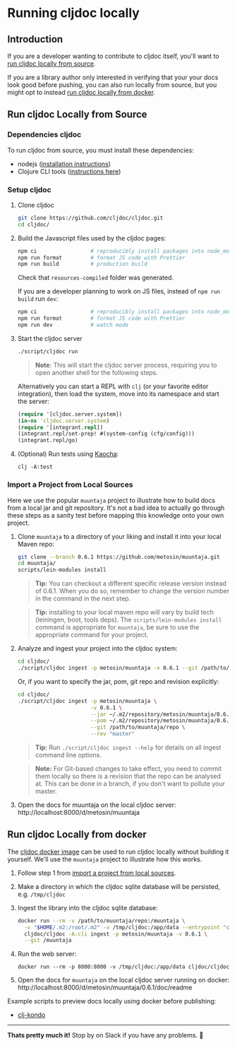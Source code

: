 # Running cljdoc locally

## Introduction
If you are a developer wanting to contribute to cljdoc itself, you'll want to
[run cljdoc locally from source](#run-cljdoc-locally-from-source).

If you are a library author only interested in verifying that your your docs
look good before pushing, you can also run locally from source, but you might opt
to instead [run cljdoc locally from docker](#run-cljdoc-locally-from-docker).

## Run cljdoc Locally from Source

### Dependencies cljdoc

To run cljdoc from source, you must install these dependencies:
 - nodejs ([installation instructions](https://nodejs.org/en/))
 - Clojure CLI tools ([instructions here](https://clojure.org/guides/getting_started))

### Setup cljdoc

1. Clone cljdoc

   ```sh
   git clone https://github.com/cljdoc/cljdoc.git
   cd cljdoc/
   ```

1. Build the Javascript files used by the cljdoc pages:

    ```sh
    npm ci                 # reproducibly install packages into node_modules
    npm run format         # format JS code with Prettier
    npm run build          # production build
    ```

    Check that `resources-compiled` folder was generated.

    If you are a developer planning to work on JS files, instead of `npm run build` run `dev`:

    ```sh
    npm ci                 # reproducibly install packages into node_modules
    npm run format         # format JS code with Prettier
    npm run dev            # watch mode
    ```

1. Start the cljdoc server

    ```sh
    ./script/cljdoc run
    ```

    > **Note**: This will start the cljdoc server process, requiring you to open another shell for the following steps.

    Alternatively you can start a REPL with `clj` (or your favorite editor integration),
    then load the system, move into its namespace and start the server:

    ```clj
    (require '[cljdoc.server.system])
    (in-ns 'cljdoc.server.system)
    (require '[integrant.repl])
    (integrant.repl/set-prep! #(system-config (cfg/config)))
    (integrant.repl/go)
    ```

1. (Optional) Run tests using [Kaocha](https://github.com/lambdaisland/kaocha):

    ```
    clj -A:test
    ```

### Import a Project from Local Sources

Here we use the popular `muuntaja` project to illustrate how to build docs from a local
jar and git repository. It's not a bad idea to actually go through these steps as a sanity
test before mapping this knowledge onto your own project.

1. Clone `muuntaja` to a directory of your liking and install it into your local Maven repo:

    ```sh
    git clone --branch 0.6.1 https://github.com/metosin/muuntaja.git
    cd muuntaja/
    scripts/lein-modules install
    ```

    > **Tip:** You can checkout a different specific release version instead of 0.6.1.
    > When you do so, remember to change the version number in the command in the
    > next step.

    > **Tip:** installing to your local maven repo will vary by build tech
    > (leiningen, boot, tools deps). The `scripts/lein-modules install` command is
    > appropriate for `muuntaja`, be sure to use the appropriate command for your
    > project.

1. Analyze and ingest your project into the cljdoc system:

    ```sh
    cd cljdoc/
    ./script/cljdoc ingest -p metosin/muuntaja -v 0.6.1 --git /path/to/muuntaja/repo
    ```

    Or, if you want to specify the jar, pom, git repo and revision explicitly:

    ```sh
    cd cljdoc/
    ./script/cljdoc ingest -p metosin/muuntaja \
                           -v 0.6.1 \
                           --jar ~/.m2/repository/metosin/muuntaja/0.6.1/muuntaja-0.6.1.jar \
                           --pom ~/.m2/repository/metosin/muuntaja/0.6.1/muuntaja-0.6.1.pom \
                           --git /path/to/muuntaja/repo \
                           --rev "master"
    ```

    > **Tip:** Run `./script/cljdoc ingest --help` for details on all ingest
    > command line options.

    > **Note:** For Git-based changes to take effect, you need to
    > commit them locally so there is a revision that the repo can be analysed
    > at. This can be done in a branch, if you don't want to pollute your master.

1. Open the docs for muuntaja on the local cljdoc server: http://localhost:8000/d/metosin/muuntaja

## Run cljdoc Locally from docker

The [cljdoc docker image](https://hub.docker.com/r/cljdoc/cljdoc/tags) can be
used to run cljdoc locally without building it yourself. We'll use the
`muuntaja` project to illustrate how this works.

1. Follow step 1 from [import a project from local sources](#import-a-project-from-local-sources).

1. Make a directory in which the cljdoc sqlite database will be persisted, e.g. `/tmp/cljdoc`

1. Ingest the library into the cljdoc sqlite database:

     ```sh
     docker run --rm -v /path/to/muuntaja/repo:/muuntaja \
       -v "$HOME/.m2:/root/.m2" -v /tmp/cljdoc:/app/data --entrypoint "clojure" \
       cljdoc/cljdoc -A:cli ingest -p metosin/muuntaja -v 0.6.1 \
       --git /muuntaja
     ```
1. Run the web server:

     `docker run --rm -p 8000:8000 -v /tmp/cljdoc:/app/data cljdoc/cljdoc`

1. Open the docs for `muuntaja` on the local cljdoc server running on docker:
   http://localhost:8000/d/metosin/muuntaja/0.6.1/doc/readme

Example scripts to preview docs locally using docker before publishing:

- [clj-kondo](https://github.com/borkdude/clj-kondo/blob/master/script/cljdoc-preview)

---

**Thats pretty much it!** Stop by on Slack if you have any problems. :wave:
